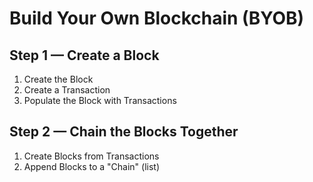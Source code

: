 # Build Your Own Blockchain (BYOB)

## Step 1 &mdash; Create a Block

1. Create the Block
1. Create a Transaction
1. Populate the Block with Transactions

## Step 2 &mdash; Chain the Blocks Together

1. Create Blocks from Transactions
1. Append Blocks to a "Chain" (list)
